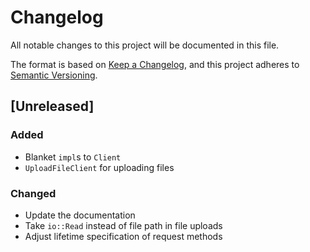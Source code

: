 # Changelog

All notable changes to this project will be documented in this file.

The format is based on [Keep a Changelog](https://keepachangelog.com/en/1.0.0/),
and this project adheres to [Semantic Versioning](https://semver.org/spec/v2.0.0.html).

## [Unreleased]

### Added

- Blanket `impl`s to `Client`
- `UploadFileClient` for uploading files

### Changed

- Update the documentation
- Take `io::Read` instead of file path in file uploads
- Adjust lifetime specification of request methods
